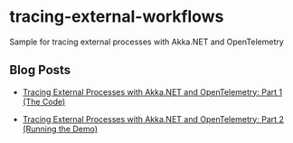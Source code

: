 # tracing-external-workflows

Sample for tracing external processes with Akka.NET and OpenTelemetry

## Blog Posts

- [Tracing External Processes with Akka.NET and OpenTelemetry: Part 1 (The Code)](https://blog.sixeyed.com/tracing-external-processes-with-akka-net-and-opentelemetry-part-1-the-code/)

- [Tracing External Processes with Akka.NET and OpenTelemetry: Part 2 (Running the Demo)](https://blog.sixeyed.com/tracing-external-processes-with-akka-net-and-opentelemetry-part-2-running-the-demo/)